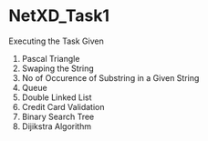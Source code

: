 # NetXD_Task1
Executing the Task Given
1. Pascal Triangle
2. Swaping the String
3. No of Occurence of Substring in a Given String
4. Queue
5. Double Linked List
6. Credit Card Validation
7. Binary Search Tree
8. Dijikstra Algorithm

